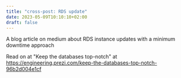 ```yaml
---
title: "cross-post: RDS update"
date: 2023-05-09T10:10:10+02:00
draft: false
---
```

A blog article on medium about RDS instance updates with a minimum downtime approach

Read on at "Keep the databases top-notch" at <https://engineering.prezi.com/keep-the-databases-top-notch-96b2d004e1cf>